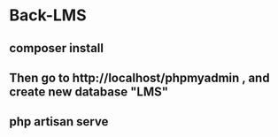# Back-LMS
## composer install
## Then go to http://localhost/phpmyadmin , and create new database "LMS"
## php artisan serve
